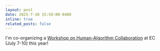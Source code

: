 ```yaml
---
layout: post
date: 2025-7-10 15:59:00-0400
inline: true
related_posts: false
---
```


I'm co-organizing a [Workshop on Human-Algorithm Collaboration](https://sites.google.com/berkeley.edu/haiec?usp=sharing) at EC (July 7-10) this year! 
